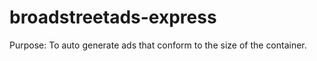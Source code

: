 ﻿# broadstreetads-express

Purpose: To auto generate ads that conform to the size of the container.
